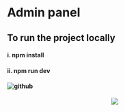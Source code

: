 # Admin panel

## To run the project locally
####  i. npm install
#### ii. npm run dev
#### ![github](https://cloud.githubusercontent.com/assets/17016297/18839843/0e06a67a-83d2-11e6-993a-b35a182500e0.png) 
<p align="center">
  <a href="http://localhost:5173/">
    <img src="https://skillicons.dev/icons?i=git,kubernetes,docker,c,vim" />
  </a>
</p>
